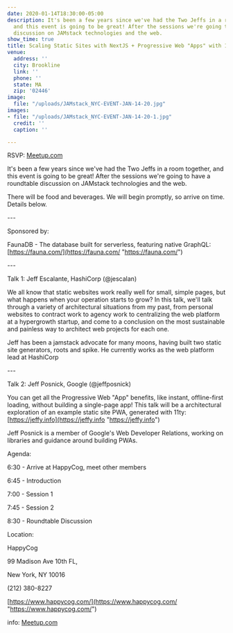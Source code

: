 ```yaml
---
date: 2020-01-14T18:30:00-05:00
description: It's been a few years since we've had the Two Jeffs in a room together,
  and this event is going to be great! After the sessions we're going to have a roundtable
  discussion on JAMstack technologies and the web.
show_time: true
title: Scaling Static Sites with NextJS + Progressive Web "Apps" with 11ty
venue:
  address: ''
  city: Brookline
  link: ''
  phone: ''
  state: MA
  zip: '02446'
image:
  file: "/uploads/JAMstack_NYC-EVENT-JAN-14-20.jpg"
images:
- file: "/uploads/JAMstack_NYC-EVENT-JAN-14-20-1.jpg"
  credit: ''
  caption: ''

---
```

RSVP: [Meetup.com](https://www.meetup.com/JAMstack-nyc/events/267118916/)

It's been a few years since we've had the Two Jeffs in a room together, and this event is going to be great! After the sessions we're going to have a roundtable discussion on JAMstack technologies and the web.

There will be food and beverages. We will begin promptly, so arrive on time. Details below.

\---

Sponsored by:

FaunaDB - The database built for serverless, featuring native GraphQL: [https://fauna.com/](https://fauna.com/ "https://fauna.com/")

\---

Talk 1: Jeff Escalante, HashiCorp (@jescalan)

We all know that static websites work really well for small, simple pages, but what happens when your operation starts to grow? In this talk, we'll talk through a variety of architectural situations from my past, from personal websites to contract work to agency work to centralizing the web platform at a hypergrowth startup, and come to a conclusion on the most sustainable and painless way to architect web projects for each one.

Jeff has been a jamstack advocate for many moons, having built two static site generators, roots and spike. He currently works as the web platform lead at HashiCorp

\---

Talk 2: Jeff Posnick, Google (@jeffposnick)

You can get all the Progressive Web "App" benefits, like instant, offline-first loading, without building a single-page app! This talk will be a architectural exploration of an example static site PWA, generated with 11ty: [https://jeffy.info](https://jeffy.info "https://jeffy.info")

Jeff Posnick is a member of Google's Web Developer Relations, working on libraries and guidance around building PWAs.

Agenda:

6:30 - Arrive at HappyCog, meet other members

6:45 - Introduction

7:00 - Session 1

7:45 - Session 2

8:30 - Roundtable Discussion

Location:

HappyCog

99 Madison Ave 10th FL,

New York, NY 10016

(212) 380-8227

[https://www.happycog.com/](https://www.happycog.com/ "https://www.happycog.com/")

info: [Meetup.com](https://www.meetup.com/JAMstack-nyc/events/267118916/)